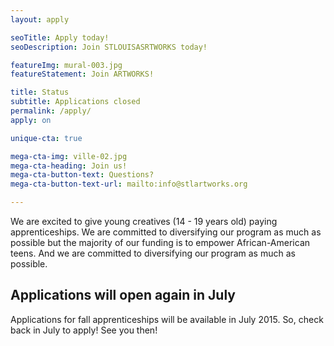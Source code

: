 ```yaml
---
layout: apply

seoTitle: Apply today!
seoDescription: Join STLOUISASRTWORKS today!

featureImg: mural-003.jpg
featureStatement: Join ARTWORKS!

title: Status
subtitle: Applications closed
permalink: /apply/
apply: on

unique-cta: true

mega-cta-img: ville-02.jpg
mega-cta-heading: Join us!
mega-cta-button-text: Questions?
mega-cta-button-text-url: mailto:info@stlartworks.org

---
```


We are excited to give young creatives (14 - 19 years old) paying apprenticeships. We are committed to diversifying our program as much as possible but the majority of our funding is to empower African-American teens. And we are committed to diversifying our program as much as possible.

## Applications will open again in July

Applications for fall apprenticeships will be available in July 2015. So, check back in July to apply! See you then!
